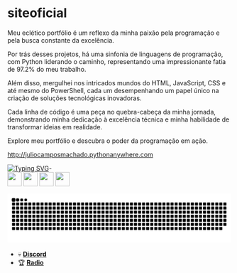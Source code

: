 # siteoficial

<div id="poema-container">
    <p>Meu eclético portfólio é um reflexo da minha paixão pela programação e pela busca constante da excelência.</p>
    <p>Por trás desses projetos, há uma sinfonia de linguagens de programação, com Python liderando o caminho, representando uma impressionante fatia de 97.2% do meu trabalho.</p>
    <p>Além disso, mergulhei nos intricados mundos do HTML, JavaScript, CSS e até mesmo do PowerShell, cada um desempenhando um papel único na criação de soluções tecnológicas inovadoras.</p>
    <p>Cada linha de código é uma peça no quebra-cabeça da minha jornada, demonstrando minha dedicação à excelência técnica e minha habilidade de transformar ideias em realidade.</p>
    <p>Explore meu portfólio e descubra o poder da programação em ação.</p>
</div>

 http://juliocamposmachado.pythonanywhere.com


[![Typing SVG](https://readme-typing-svg.demolab.com?font=Fira+Code&pause=1000&width=800&lines=%F0%9F%91%8B+Hi%2C+I%E2%80%99m+%40AstridNielsen-lab;%F0%9F%91%80+I%E2%80%99m+interested+in+...+Python;%F0%9F%8C%B1+I%E2%80%99m+currently+learning+...+Python;%F0%9F%92%9E%EF%B8%8F+I%E2%80%99m+looking+to+collaborate+on+...+https%3A%2F%2Fdiscord.gg%2FQ87eT73pPX;%F0%9F%93%AB+How+to+reach+me+...+AstridNielsen-lab%40proton.me)](https://git.io/typing-svg)-  
	<img src="https://cdn.jsdelivr.net/gh/devicons/devicon/icons/python/python-original-wordmark.svg" width="32" height="32" />
	<img src="https://cdn.jsdelivr.net/gh/devicons/devicon/icons/javascript/javascript-original.svg" width="32" height="32" />
	<img src="https://cdn.jsdelivr.net/gh/devicons/devicon/icons/css3/css3-original-wordmark.svg" width="32" height="32" />
	<img src="https://cdn.jsdelivr.net/gh/devicons/devicon/icons/html5/html5-original-wordmark.svg" width="32" height="32" />
	
![](https://github.com/Platane/snk/raw/output/github-contribution-grid-snake.svg)



- 💀 [**Discord**](https://discord.gg/Q87eT73pPX)
- 🏆 [**Radio**](https://www.radiotatuapefm.com.br)


